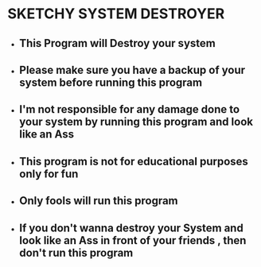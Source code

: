 # SKETCHY SYSTEM DESTROYER

- ## This Program will Destroy your system
- ## Please make sure you have a backup of your system before running this program
- ## I'm not responsible for any damage done to your system by running this program and look like an Ass
- ## This program is not for educational purposes only for fun
- ## Only fools will run this program
- ## If you don't wanna destroy your System and look like an Ass in front of your friends , then don't run this program
